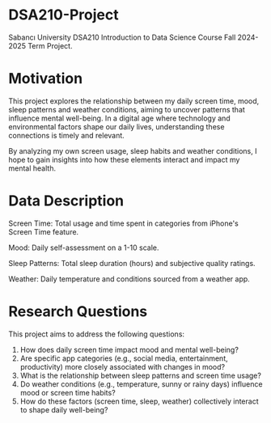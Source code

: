 # DSA210-Project
Sabancı University DSA210 Introduction to Data Science Course Fall 2024-2025 Term Project.

# Motivation
This project explores the relationship between my daily screen time, mood, sleep patterns and weather conditions, aiming to uncover patterns that influence mental well-being. In a digital age where technology and environmental factors shape our daily lives, understanding these connections is timely and relevant.

By analyzing my own screen usage, sleep habits and weather conditions, I hope to gain insights into how these elements interact and impact my mental health.

# Data Description
Screen Time: Total usage and time spent in categories from iPhone's Screen Time feature.

Mood: Daily self-assessment on a 1-10 scale.

Sleep Patterns: Total sleep duration (hours) and subjective quality ratings.

Weather: Daily temperature and conditions sourced from a weather app.

# Research Questions
This project aims to address the following questions:

1. How does daily screen time impact mood and mental well-being?
2. Are specific app categories (e.g., social media, entertainment, productivity) more closely associated with changes in mood?
3. What is the relationship between sleep patterns and screen time usage?
4. Do weather conditions (e.g., temperature, sunny or rainy days) influence mood or screen time habits?
5. How do these factors (screen time, sleep, weather) collectively interact to shape daily well-being?
